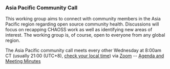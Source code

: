 
### Asia Pacific Community Call

This working group aims to connect with community members in the Asia Pacific region regarding open source community health. Discussions will focus on recapping CHAOSS work as well as identifying new areas of interest. The working group is, of course, open to everyone from any global region.

The Asia Pacific community call meets every other Wednesday at 8:00am CT (usually 21:00 (UTC+8), [check your local time](https://arewemeetingyet.com/Chicago/2020-06-17/08:00/b/CHAOSS%20Asia%20Pacific%20Community%20Call)) via [Zoom](https://unomaha.zoom.us/j/720431288) -- [Agenda and Meeting Minutes](https://docs.google.com/document/d/17S89h-0MpMA0fzkxv16LRgK8Nh1Qov7lammjNnPk16E/edit)
